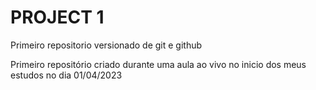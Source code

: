 # PROJECT 1
 Primeiro repositorio versionado de git e github

Primeiro repositório criado durante uma aula ao vivo no inicio dos meus estudos no dia 01/04/2023
